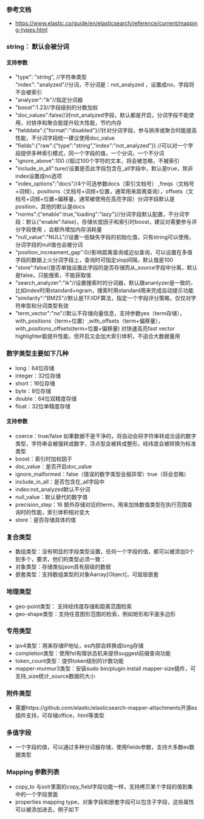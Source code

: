 
### 参考文档 
+ https://www.elastic.co/guide/en/elasticsearch/reference/current/mapping-types.html

### string： 默认会被分词
#### 支持参数
+ "type":  "string", //字符串类型  
    "index": "analyzed"//分词，不分词是：not_analyzed ，设置成no，字段将不会被索引  
+ "analyzer":"ik"//指定分词器  
+ "boost":1.23//字段级别的分数加权  
+ "doc_values":false//对not_analyzed字段，默认都是开启，分词字段不能使用，对排序和聚合能提升较大性能，节约内存  
+ "fielddata":{"format":"disabled"}//针对分词字段，参与排序或聚合时能提高性能，不分词字段统一建议使用doc_value  
+ "fields":{"raw":{"type":"string","index":"not_analyzed"}} //可以对一个字段提供多种索引模式，同一个字段的值，一个分词，一个不分词  
+ "ignore_above":100 //超过100个字符的文本，将会被忽略，不被索引  
+ "include_in_all":ture//设置是否此字段包含在_all字段中，默认是true，除非index设置成no选项  
+ "index_options":"docs"//4个可选参数docs（索引文档号） ,freqs（文档号+词频），positions（文档号+词频+位置，通常用来距离查询），offsets（文档号+词频+位置+偏移量，通常被使用在高亮字段）分词字段默认是position，其他的默认是docs  
+ "norms":{"enable":true,"loading":"lazy"}//分词字段默认配置，不分词字段：默认{"enable":false}，存储长度因子和索引时boost，建议对需要参与评分字段使用 ，会额外增加内存消耗量  
+ "null_value":"NULL"//设置一些缺失字段的初始化值，只有string可以使用，分词字段的null值也会被分词  
+ "position_increament_gap":0//影响距离查询或近似查询，可以设置在多值字段的数据上火分词字段上，查询时可指定slop间隔，默认值是100  
+ "store":false//是否单独设置此字段的是否存储而从_source字段中分离，默认是false，只能搜索，不能获取值  
+ "search_analyzer":"ik"//设置搜索时的分词器，默认跟ananlyzer是一致的，比如index时用standard+ngram，搜索时用standard用来完成自动提示功能  
+ "similarity":"BM25"//默认是TF/IDF算法，指定一个字段评分策略，仅仅对字符串型和分词类型有效  
+ "term_vector":"no"//默认不存储向量信息，支持参数yes（term存储），with_positions（term+位置）,with_offsets（term+偏移量），with_positions_offsets(term+位置+偏移量) 对快速高亮fast vector highlighter能提升性能，但开启又会加大索引体积，不适合大数据量用

### 数字类型主要如下几种
+ long：64位存储 
+ integer：32位存储 
+ short：16位存储 
+ byte：8位存储 
+ double：64位双精度存储 
+ float：32位单精度存储

#### 支持参数
+ coerce：true/false 如果数据不是干净的，将自动会将字符串转成合适的数字类型，字符串会被强转成数字，浮点型会被转成整形，经纬度会被转换为标准类型  
+ boost：索引时加权因子  
+ doc_value：是否开启doc_value  
+ ignore_malformed：false（错误的数字类型会报异常）true（将会忽略）  
+ include_in_all：是否包含在_all字段中  
+ index:not_analyzed默认不分词  
+ null_value：默认替代的数字值  
+ precision_step：16 额外存储对应的term，用来加快数值类型在执行范围查询时的性能，索引体积相对变大  
+ store：是否存储具体的值 

### 复合类型 
+ 数组类型：没有明显的字段类型设置，任何一个字段的值，都可以被添加0个到多个，要求，他们的类型必须一致： 
+ 对象类型：存储类似json具有层级的数据 
+ 嵌套类型：支持数组类型的对象Aarray[Object]，可层层嵌套 

### 地理类型
+ geo-point类型： 支持经纬度存储和距离范围检索 
+ geo-shape类型：支持任意图形范围的检索，例如矩形和平面多边形

### 专用类型 
+ ipv4类型：用来存储IP地址，es内部会转换成long存储 
+ completion类型：使用fst有限状态机来提供suggest前缀查询功能 
+ token_count类型：提供token级别的计数功能 
+ mapper-murmur3类型：安装sudo bin/plugin install mapper-size插件，可支持_size统计_source数据的大小
### 附件类型
+ 需要https://github.com/elastic/elasticsearch-mapper-attachments开源es插件支持，可存储office，html等类型

### 多值字段
+ 一个字段的值，可以通过多种分词器存储，使用fields参数，支持大多数es数据类型

### Mapping 参数列表
+ copy_to 与solr里面的copy_field字段功能一样，支持拷贝某个字段的值到集中的一个字段里面
+ properties mapping type，对象字段和嵌套字段可以包含子字段，这些属性可以被添加进去，例子如下